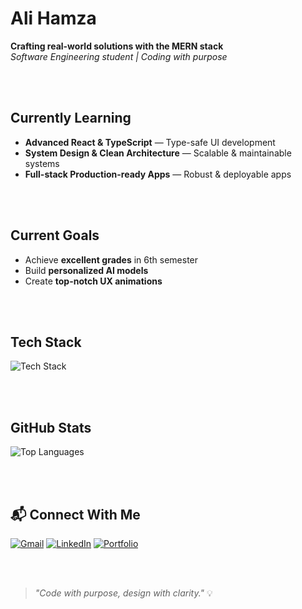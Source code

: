 # Ali Hamza  
**Crafting real-world solutions with the MERN stack**  
*Software Engineering student | Coding with purpose*

<br>
<br>

##  Currently Learning  
- **Advanced React & TypeScript** — Type-safe UI development  
- **System Design & Clean Architecture** — Scalable & maintainable systems  
- **Full-stack Production-ready Apps** — Robust & deployable apps  


<br>
<br>

##  Current Goals  
- Achieve **excellent grades** in 6th semester  
- Build **personalized AI models**  
- Create **top-notch UX animations**




<br>
<br>


##  Tech Stack  
![Tech Stack](https://skillicons.dev/icons?i=tailwind,mongodb,express,react,mysql,postman,html,css,js,java,c,cpp,cs)


<br>
<br>

##  GitHub Stats  
![Top Languages](https://github-readme-stats.vercel.app/api/top-langs/?username=thealihamza04&layout=compact&theme=radical)


<br>
<br>

## 📬 Connect With Me  
[![Gmail](https://img.shields.io/badge/Gmail-D14836?style=for-the-badge&logo=gmail&logoColor=white)](mailto:contact.developer.hamza@gmail.com)  [![LinkedIn](https://img.shields.io/badge/LinkedIn-0077B5?style=for-the-badge&logo=linkedin&logoColor=white)](https://www.linkedin.com/in/contact-with-alihamza/)  [![Portfolio](https://img.shields.io/badge/Portfolio-blue?style=for-the-badge&logo=vercel&logoColor=white)](https://alihamza-portfolio.vercel.app/)




<br>
<br>





> *"Code with purpose, design with clarity."* 💡


